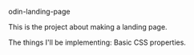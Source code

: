 odin-landing-page

This is the project about making a landing page.

The things I'll be implementing: Basic CSS properties.